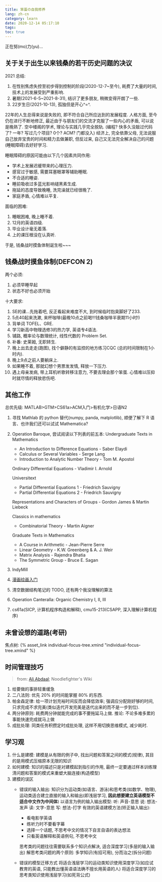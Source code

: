 ```yaml
---
title: 笨蛋の自我修养
lang: zh-cn
category: learn
date: 2020-12-14 05:17:10
tags:
toc: true
---
```


正在努(mo)力(yu)...

<!-- more -->

## 关于关于出生以来钱桑的若干历史问题的决议

2021 总结:
1. 在性别焦虑失控至初步得到控制的阶段(2020-12-7~至今), 耗费了大量的时间, 技术上的发展受到严重影响.
2. 暑期(2021-6-5~2021-8-31), 结识了更多朋友, 稍微变得开朗了一些.
3. 22岁生日(2021-10-13), 孤独但是开心^=^.

22年的人生总得来说是失败的, 即不符合自己所应达到的发展程度.
人格方面, 至今仍在进行不断地修正, 最近由于与朋友们的交流才克服了一些内心的矛盾, 可以说是晚熟了.
空中楼阁的学术, 理论与实践几乎完全脱轨. (编程? 快多久没敲过代码了? 一年? 写过几个项目? 0个? ACM? 门都没入)
经济上, 完全依靠父母, 无法说服自己放弃宝贵的时间和精力去做兼职, 但反过来, 自己又无法完全解决自己的问题(睡眠障碍)去好好学习.

睡眠障碍的原因可能由以下几个因素共同作用:
* 学术上发展迟缓带来的心理压力.
* 感官过于敏感, 需要耳塞眼罩等辅助睡眠.
* 不合适的睡姿.
* 睡前吸收过多蓝光影响褪黑素生成.
* 拖延的态度导致晚睡, 洗完澡就已经很晚了.
* 家庭矛盾, 心情难以平复.

面临的困难:
1. 睡眠困难, 晚上睡不着.
2. 12月的英语四级.
3. 毕业设计毫无着落.
4. 上的课压根没在认真听.

于是, 钱桑战时摸鱼体制诞生啦~~~

## 钱桑战时摸鱼体制(DEFCON 2)

两个必须:
1. 必须早睡早起
2. 状态不好也必须开始

十大要求:
1. SE的课...先拖着吧, 反正看起来难度不大, 到时候临时抱臭脚好了233.
2. 5点40起来洗漱, 来杯咖啡(最晚10点之前喝!!!钱桑咖啡半衰期11小时!)
3. 背单词 TOFEL、GRE.
4. 学习新高中物理选修3的热力学, 英语专4语法.
5. 铺路, 概率论与数理统计, 线性代数的 Problem Set.
6. 补番: 史莱姆, 无职转生.
7. 晚上出去走走(跑图), 找个僻静的有监控的地方练习CQC (总的时间限制在1小时内).
8. 晚上9点之前人要躺床上.
9. 如果睡不着, 那就幻想个男票发发情, 释放一下压力.
10. 遇上母亲发病, 带上耳机听歌转移注意力, 不要去理会那个笨蛋.
    心情难以压抑时就尽情的释放悲伤吧.

## 其他工作

总优先级: MATLAB>GTM>CS61a>ACM入门>有机化学>日语N2

1. 寻找 Mathlab 的 python 替代(numpy, panda, matplotlib), 顺便了解下 R 语言、也许我们还可以试试 Mathematica?
2. Operation Baroque, 尝试阅读以下列表的前五本:
   Undergraduate Texts in Mathematics
   - An Introduction to Difference Equations - Saber Elaydi
   - Calculus or Several Variables - Serge Lang
   - Introduction to Analytic Number Theory - Tom M. Apostol
   
   Ordinary Differential Equations - Vladimir I. Arnold
   
   Universitext
   - Partial Differential Equations 1 - Friedrich Sauvigny
   - Partial Differential Equations 2 - Friedrich Sauvigny
   
   Representations and Characters of Groups - Gordon James & Martin Liebeck
   
   Classics in mathematics
   - Combinatorial Theory - Martin Aigner
   
   Graduate Texts in Mathematics
   - A Course in Arithmetic - Jean-Pierre Serre
   - Linear Geometry - K.W. Greenberg & A. J. Weir
   - Matrix Analysis - Rajendra Bhatia
   - The Symmetric Group - Bruce E. Sagan
3. IndyMill
4. [漫画绘画入门](https://www.icourse163.org/course/NEU-1002922017)
5. 清空数据结构笔记的 TODO, 还有两个我没理解的算法
6. Operation Canteralla: Organic Chemistry I, II, III
7. cs61a(SICP, 计算机程序构造和解释), cmu15-213(CSAPP, 深入理解计算机程序)

## 未曾设想的道路(考研)

焦点树: {% asset_link individual-focus-tree.xmind "individual-focus-tree.xmind" %}

## 时间管理技巧

> from: [Ali Abdaal](https://aliabdaal.com/); Noodlefighter's Wiki

1. 给要做的事排轻重缓急
2. 二八法则: 优先 20% 的时间能掌握 80% 的东西.
3. 帕金森定律: 给一项计划充裕时间反而会降低效率; 强调应分配刚好够的时间, 只求完成不求完美(类似迭代开发完美是迭代出来的而不是一步到位).
4. 两分钟原则: 耗费两分钟就能完成的事不要拖延马上做.
   推论: 不论多难多累的事能快速完成就马上做
5. 成批处理: 同类任务积攒定时成批处理, 这样不用切换思维模式, 减少耗时.

## 学习观

1. 什么是建模: 建模是从有限的例子中, 找出问题和答案之间的模式(规律), 其目的是用模式压缩原本无限的知识
2. 如何建模: 知识的描述只是对建模起到指引的作用, 最终一定要通过样本训练理清问题和答案的模式来重塑大脑连接(构造模型)
3. 建模的误区
   * 错误的输入输出:
     知识分为运动类(如语言、游泳)和思考类(如数学、物理), 运动类适合建立直接的输入和输出(即浅层学习, **因此想要建立英语模型不适合中文作为中间体**)
     以语言为例的输入输出模型:
     听: 声音-意思
     说: 想法-发声
     读: 文字-意思
     写: 想法-打字
     有效的英语建模方法(矫正输入输出):
     * 看电影学英语
     * 练听力时不要看字幕
     * 选择一个话题, 不思考中文的情况下自言自语的表达想法
     * 只看英语解释和英语例句, 不思考中文
   
     思考类的问题往往需要联系多个知识点解决, 适合深度学习(多层的输入输出)
     解思考类问题的两个原则: 多学知识(有招可用), 分而治之(拆分问题)
   * 错误的模型迁移方式
     将适合浅层学习的运动类知识使用深度学习(如应试教育的英语, 只能教出懂英语语法确不擅长用英语的人)
     将适合深度学习的思考类知识使用浅层学习(如死背公式)